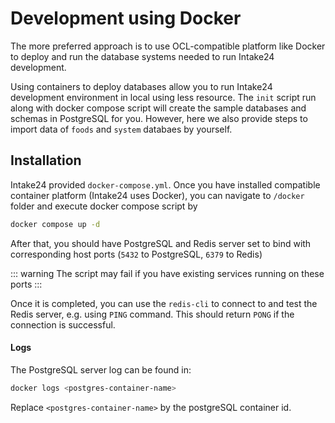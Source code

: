 # Development using Docker

The more preferred approach is to use OCL-compatible platform like Docker to deploy and run the database systems needed to run Intake24 development.

Using containers to deploy databases allow you to run Intake24 development environment in local using less resource. The `init` script run along with docker compose script will create the sample databases and schemas in PostgreSQL for you. However, here we also provide steps to import data of `foods` and `system` databaes by yourself.

## Installation

Intake24 provided `docker-compose.yml`. Once you have installed compatible container platform (Intake24 uses Docker), you can navigate to `/docker` folder and execute docker compose script by

```bash
docker compose up -d
```

After that, you should have PostgreSQL and Redis server set to bind with corresponding host ports (`5432` to PostgreSQL, `6379` to Redis)

::: warning
The script may fail if you have existing services running on these ports
:::

Once it is completed, you can use the `redis-cli` to connect to and test the Redis server, e.g. using `PING` command. This should return `PONG` if the connection is successful.

#### Logs

The PostgreSQL server log can be found in:

```bash
docker logs <postgres-container-name>
```

Replace `<postgres-container-name>` by the postgreSQL container id.
